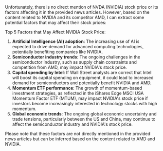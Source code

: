 Unfortunately, there is no direct mention of NVDA (NVIDIA) stock price or its factors affecting it in the provided news articles. However, based on the content related to NVIDIA and its competitor AMD, I can extract some potential factors that may affect their stock prices:

Top 5 Factors that May Affect NVIDIA Stock Price:

1. **Artificial Intelligence (AI) adoption**: The increasing use of AI is expected to drive demand for advanced computing technologies, potentially benefiting companies like NVIDIA.
2. **Semiconductor industry trends**: The ongoing challenges in the semiconductor industry, such as supply chain constraints and competition from AMD, may impact NVIDIA's stock price.
3. **Capital spending by Intel**: If Wall Street analysts are correct that Intel will boost its capital spending on equipment, it could lead to increased demand for semiconductors and potentially benefit NVIDIA and AMD.
4. **Momentum ETF performance**: The growth of momentum-based investment strategies, as reflected in the iShares Edge MSCI USA Momentum Factor ETF (MTUM), may impact NVIDIA's stock price if investors become increasingly interested in technology stocks with high momentum.
5. **Global economic trends**: The ongoing global economic uncertainty and trade tensions, particularly between the US and China, may continue to affect the semiconductor industry and NVIDIA's stock price.

Please note that these factors are not directly mentioned in the provided news articles but can be inferred based on the content related to AMD and NVIDIA.